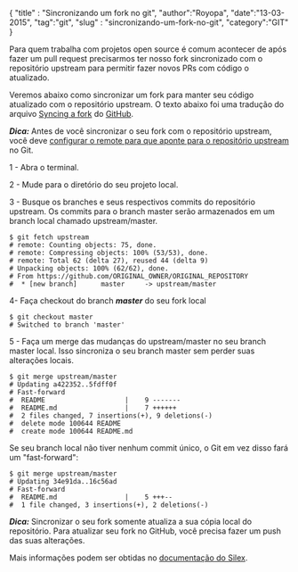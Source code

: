 {
"title" : "Sincronizando um fork no git",
"author":"Royopa",
"date":"13-03-2015",
"tag":"git",
"slug" : "sincronizando-um-fork-no-git",
"category":"GIT"
}

Para quem trabalha com projetos open source é comum acontecer de após fazer um pull request precisarmos ter nosso fork sincronizado com o repositório upstream para permitir fazer novos PRs com código o atualizado.

Veremos abaixo como sincronizar um fork para manter seu código atualizado com o repositório upstream. O texto abaixo foi uma tradução do arquivo [Syncing a fork][1] do [GitHub][2].

***Dica:*** Antes de você sincronizar o seu fork com o repositório upstream, você deve [configurar o remote para que aponte para o repositório upstream][3] no Git.

1 - Abra o terminal.

2 - Mude para o diretório do seu projeto local.

3 - Busque os branches e seus respectivos commits do repositório upstream. Os commits para o branch master serão armazenados em um branch local chamado upstream/master.

    $ git fetch upstream
    # remote: Counting objects: 75, done.
    # remote: Compressing objects: 100% (53/53), done.
    # remote: Total 62 (delta 27), reused 44 (delta 9)
    # Unpacking objects: 100% (62/62), done.
    # From https://github.com/ORIGINAL_OWNER/ORIGINAL_REPOSITORY
    #  * [new branch]      master     -> upstream/master

4- Faça checkout do branch ***master*** do seu fork local

    $ git checkout master
    # Switched to branch 'master'

5 - Faça um merge das mudanças do upstream/master no seu branch master local. Isso sincroniza o seu branch master sem perder suas alterações locais.

    $ git merge upstream/master
    # Updating a422352..5fdff0f
    # Fast-forward
    #  README                    |    9 -------
    #  README.md                 |    7 ++++++
    #  2 files changed, 7 insertions(+), 9 deletions(-)
    #  delete mode 100644 README
    #  create mode 100644 README.md

Se seu branch local não tiver nenhum commit único, o Git em vez disso fará um "fast-forward":

    $ git merge upstream/master
    # Updating 34e91da..16c56ad
    # Fast-forward
    #  README.md                 |    5 +++--
    #  1 file changed, 3 insertions(+), 2 deletions(-)

***Dica:*** Sincronizar o seu fork somente atualiza a sua cópia local do repositório. Para atualizar seu fork no GitHub, você precisa fazer um push das suas alterações.

Mais informações podem ser obtidas no [documentação do Silex][1].

[1]: https://help.github.com/articles/syncing-a-fork/
[2]: https://github.com
[3]: http://www.royopa.url.ph/2015/03/13/configurando-um-remote-para-um-fork

